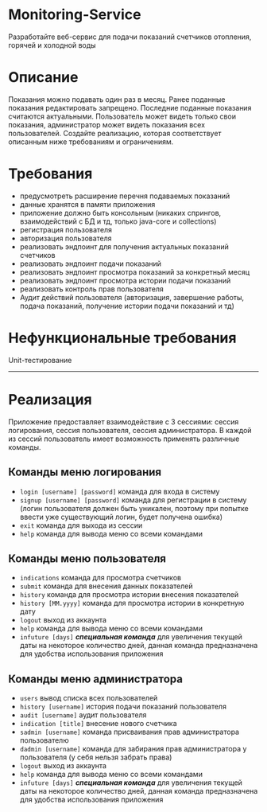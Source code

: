 # Monitoring-Service

Разработайте веб-сервис для подачи показаний счетчиков отопления, горячей и холодной воды

# Описание

Показания можно подавать один раз в месяц.
Ранее поданные показания редактировать запрещено.
Последние поданные показания считаются актуальными.
Пользователь может видеть только свои показания, администратор может видеть показания всех пользователей.
Создайте реализацию, которая соответствует описанным ниже требованиям и ограничениям.

# Требования

* предусмотреть расширение перечня подаваемых показаний
* данные хранятся в памяти приложения
* приложение должно быть консольным (никаких спрингов, взаимодействий с БД и тд, только java-core и collections)
* регистрация пользователя
* авторизация пользователя
* реализовать эндпоинт для получения актуальных показаний счетчиков
* реализовать эндпоинт подачи показаний
* реализовать эндпоинт просмотра показаний за конкретный месяц
* реализовать эндпоинт просмотра истории подачи показаний
* реализовать контроль прав пользователя
* Аудит действий пользователя
  (авторизация, завершение работы, подача показаний, получение истории подачи показаний и тд)

# Нефункциональные требования

Unit-тестирование

***

# Реализация

Приложение предоставляет взаимодействие с 3 сессиями:
сессия логирования,
сессия пользователя,
сессия администратора.
В каждой из сессий пользователь имеет возможность применять различные команды.

## Команды меню логирования

- `login [username] [password]` команда для входа в систему
- `signup [username] [password]` команда для регистрации в систему (логин пользователя должен быть уникален,
  поэтому при попытке ввести уже существующий логин, будет получена ошибка)
- `exit` команда для выхода из сессии
- `help` команда для вывода меню со всеми командами

## Команды меню пользователя

- `indications` команда для просмотра счетчиков
- `submit` команда для внесения данных показателей
- `history` команда для просмотра истории внесения показателей
- `history [MM.yyyy]` команда для просмотра истории в конкретную дату
- `logout` выход из аккаунта
- `help` команда для вывода меню со всеми командами
- `infuture [days]` _**специальная команда**_ для увеличения текущей даты на некоторое количество дней,
  данная команда предназначена для удобства использования приложения

## Команды меню администратора

- `users` вывод списка всех пользователей
- `history [username]` история подачи показаний пользователя
- `audit [username]` аудит пользователя
- `indication [title]` внесение нового счетчика
- `sadmin [username]` команда присваивания прав администратора пользователю
- `dadmin [username]` команда для забирания прав администратора у пользователя (у себя нельзя забрать права)
- `logout` выход из аккаунта
- `help` команда для вывода меню со всеми командами
- `infuture [days]` _**специальная команда**_ для увеличения текущей даты на некоторое количество дней,
  данная команда предназначена для удобства использования приложения
